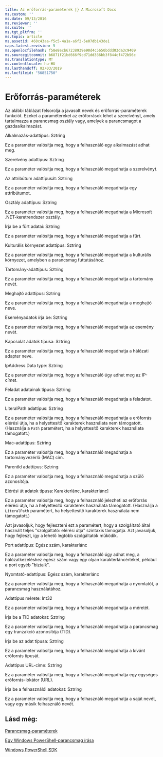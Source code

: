 ```yaml
---
title: Az erőforrás-paraméterek |} A Microsoft Docs
ms.custom: ''
ms.date: 09/13/2016
ms.reviewer: ''
ms.suite: ''
ms.tgt_pltfrm: ''
ms.topic: article
ms.assetid: 460c43aa-f5c5-4a1a-a6f2-5e07db143de1
caps.latest.revision: 5
ms.openlocfilehash: f58e8ecb67238939e90d4c5650bddd03da3c9409
ms.sourcegitcommit: b6871f21bd666f9cd71dd336bb3f844cf472b56c
ms.translationtype: MT
ms.contentlocale: hu-HU
ms.lasthandoff: 02/03/2019
ms.locfileid: "56851750"
---
```

# <a name="resource-parameters"></a>Erőforrás-paraméterek

Az alábbi táblázat felsorolja a javasolt nevek és erőforrás-paraméterek funkciót. Ezeket a paramétereket az erőforrások lehet a szerelvényt, amely tartalmazza a parancsmag osztály vagy, amelyek a parancsmagot a gazdaalkalmazást.

Alkalmazás-adattípus: Sztring

Ez a paraméter valósítja meg, hogy a felhasználó egy alkalmazást adhat meg.

Szerelvény adattípus: Sztring

Ez a paraméter valósítja meg, hogy a felhasználó megadhatja a szerelvényt.

Az attribútum adattípusát: Sztring

Ez a paraméter valósítja meg, hogy a felhasználó megadhatja egy attribútumot.

Osztály adattípus: Sztring

Ez a paraméter valósítja meg, hogy a felhasználó megadhatja a Microsoft .NET-keretrendszer osztály.

Írja be a fürt adatai: Sztring

Ez a paraméter valósítja meg, hogy a felhasználó megadhatja a fürt.

Kulturális környezet adattípus: Sztring

Ez a paraméter valósítja meg, hogy a felhasználó megadhatja a kulturális környezet, amelyben a parancsmag futtatásához.

Tartomány-adattípus: Sztring

Ez a paraméter valósítja meg, hogy a felhasználó megadhatja a tartomány nevét.

Meghajtó adattípus: Sztring

Ez a paraméter valósítja meg, hogy a felhasználó megadhatja a meghajtó neve.

Eseményadatok írja be: Sztring

Ez a paraméter valósítja meg, hogy a felhasználó megadhatja az esemény nevét.

Kapcsolat adatok típusa: Sztring

Ez a paraméter valósítja meg, hogy a felhasználó megadhatja a hálózati adapter neve.

IpAddress Data type: Sztring

Ez a paraméter valósítja meg, hogy a felhasználó úgy adhat meg az IP-címet.

Feladat adatainak típusa: Sztring

Ez a paraméter valósítja meg, hogy a felhasználó megadhatja a feladatot.

LiteralPath adattípus: Sztring

Ez a paraméter valósítja meg, hogy a felhasználó megadhatja a erőforrás elérési útja, ha a helyettesítő karakterek használata nem támogatott. (Használja a `Path` paramétert, ha a helyettesítő karakterek használata támogatott.)

Mac-adattípus: Sztring

Ez a paraméter valósítja meg, hogy a felhasználó megadhatja a tartományvezérlő (MAC) cím.

ParentId adattípus: Sztring

Ez a paraméter valósítja meg, hogy a felhasználó megadhatja a szülő azonosítója.

Elérési út adatok típusa: Karakterlánc, karakterlánc]

Ez a paraméter valósítja meg, hogy a felhasználó jelezheti az erőforrás elérési útja, ha a helyettesítő karakterek használata támogatott. (Használja a `LiteralPath` paramétert, ha helyettesítő karakterek használata nem támogatott.)

Azt javasoljuk, hogy fejleszteni ezt a paramétert, hogy a szolgáltató által használt teljes "szolgáltató: elérési útja" szintaxis támogatja. Azt javasoljuk, hogy fejleszt, így a lehető legtöbb szolgáltatók működik.

Port adattípus: Egész szám, karakterlánc

Ez a paraméter valósítja meg, hogy a felhasználó úgy adhat meg, a hálózatkezeléshez egész szám vagy egy olyan karakterláncértéket, például a port egyéb "biztalk".

Nyomtató-adattípus: Egész szám, karakterlánc

Ez a paraméter valósítja meg, hogy a felhasználó megadhatja a nyomtatót, a parancsmag használatához.

Adattípus mérete: Int32

Ez a paraméter valósítja meg, hogy a felhasználó megadhatja a méretét.

Írja be a TID adatokat: Sztring

Ez a paraméter valósítja meg, hogy a felhasználó megadhatja a parancsmag egy tranzakció azonosítója (TID).

Írja be az adat típusa: Sztring

Ez a paraméter valósítja meg, hogy a felhasználó megadhatja a kívánt erőforrás típusát.

Adattípus URL-címe: Sztring

Ez a paraméter valósítja meg, hogy a felhasználó megadhatja egy egységes erőforrás-lokátor (URL).

Írja be a felhasználói adatokat: Sztring

Ez a paraméter valósítja meg, hogy a felhasználó megadhatja a saját nevét, vagy egy másik felhasználó nevét.

## <a name="see-also"></a>Lásd még:

[Parancsmag-paraméterek](./cmdlet-parameters.md)

[Egy Windows PowerShell-parancsmag írása](./writing-a-windows-powershell-cmdlet.md)

[Windows PowerShell SDK](../windows-powershell-reference.md)
